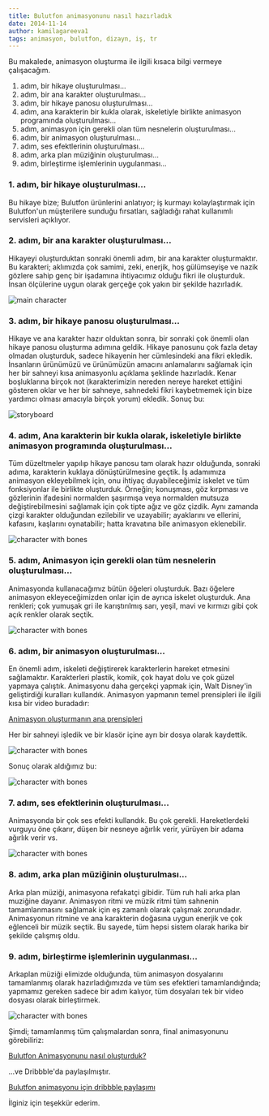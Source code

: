 ```yaml
---
title: Bulutfon animasyonunu nasıl hazırladık
date: 2014-11-14
author: kamilagareeva1
tags: animasyon, bulutfon, dizayn, iş, tr
---
```



Bu makalede, animasyon oluşturma ile ilgili kısaca bilgi vermeye çalışacağım.

1. adım, bir hikaye oluşturulması...
2. adım, bir ana karakter oluşturulması...
3. adım, bir hikaye panosu oluşturulması...
4. adım, ana karakterin bir kukla olarak, iskeletiyle birlikte animasyon programında oluşturulması...
5. adım, animasyon için gerekli olan tüm nesnelerin oluşturulması...
6. adım, bir animasyon oluşturulması...
7. adım, ses efektlerinin oluşturulması...
8. adım, arka plan müziğinin oluşturulması...
9. adım, birleştirme işlemlerinin uygulanması...


### 1. adım, bir hikaye oluşturulması...

Bu hikaye bize; Bulutfon ürünlerini anlatıyor; iş kurmayı kolaylaştırmak için Bulutfon'un müşterilere sunduğu fırsatları, sağladığı rahat kullanımlı servisleri açıklıyor.

### 2. adım, bir ana karakter oluşturulması...

Hikayeyi oluşturduktan sonraki önemli adım, bir ana karakter oluşturmaktır. Bu karakteri; aklımızda çok samimi, zeki, enerjik, hoş gülümseyişe ve nazik gözlere sahip genç bir işadamına ihtiyacımız olduğu fikri ile oluşturduk. İnsan ölçülerine uygun olarak gerçeğe çok yakın bir şekilde hazırladık.

![main character](../assets/images/articles/2014-11-14-how-we-created-bulutfon-animation/2014-11-14-how-we-created-bulutfon-animation-character.jpg)

### 3. adım, bir hikaye panosu oluşturulması...

Hikaye ve ana karakter hazır olduktan sonra, bir sonraki çok önemli olan hikaye panosu oluşturma adımına geldik. Hikaye panosunu çok fazla detay olmadan oluşturduk, sadece hikayenin her cümlesindeki ana fikri ekledik. İnsanların ürünümüzü ve ürünümüzün amacını anlamalarını sağlamak için her bir sahneyi kısa animasyonlu açıklama şeklinde hazırladık. Kenar boşluklarına birçok not (karakterimizin nereden nereye hareket ettiğini gösteren oklar ve her bir sahneye, sahnedeki fikri kaybetmemek için bize yardımcı olması amacıyla birçok yorum) ekledik. Sonuç bu:

![storyboard](../assets/images/articles/2014-11-14-how-we-created-bulutfon-animation/2014-11-14-how-we-created-bulutfon-animation-storyboard.jpg)

### 4. adım, Ana karakterin bir kukla olarak, iskeletiyle birlikte animasyon programında oluşturulması...

Tüm düzeltmeler yapılıp hikaye panosu tam olarak hazır olduğunda, sonraki adıma, karakterin kuklaya dönüştürülmesine geçtik. İş adamımıza animasyon ekleyebilmek için, onu ihtiyaç duyabileceğimiz iskelet ve tüm fonksiyonlar ile birlikte oluşturduk. Örneğin; konuşması, göz kırpması ve gözlerinin ifadesini normalden şaşırmışa veya normalden mutsuza değiştirebilmesini sağlamak için çok tipte ağız ve göz çizdik. Aynı zamanda çizgi karakter olduğundan ezilebilir ve uzayabilir; ayaklarını ve ellerini, kafasını, kaşlarını oynatabilir; hatta kravatına bile animasyon eklenebilir.

![character with bones](../assets/images/articles/2014-11-14-how-we-created-bulutfon-animation/2014-11-14-how-we-created-bulutfon-animation-bones.JPG)

### 5. adım, Animasyon için gerekli olan tüm nesnelerin oluşturulması...

Animasyonda kullanacağımız bütün öğeleri oluşturduk. Bazı öğelere animasyon ekleyeceğimizden onlar için de ayrıca iskelet oluşturduk. Ana renkleri; çok yumuşak gri ile karıştırılmış sarı, yeşil, mavi ve kırmızı gibi çok açık renkler olarak seçtik.

![character with bones](../assets/images/articles/2014-11-14-how-we-created-bulutfon-animation/2014-11-14-how-we-created-bulutfon-animation-objects.JPG)

### 6. adım, bir animasyon oluşturulması...

En önemli adım, iskeleti değiştirerek karakterlerin hareket etmesini sağlamaktır. Karakterleri plastik, komik, çok hayat dolu ve çok güzel yapmaya çalıştık. Animasyonu daha gerçekçi yapmak için, Walt Disney'in geliştirdiği kuralları kullandık. Animasyon yapmanın temel prensipleri ile ilgili kısa bir video buradadır:

 [Animasyon oluşturmanın ana prensipleri](http://www.youtube.com/watch?v=l-KtwW6eptM )

 Her bir sahneyi işledik ve bir klasör içine ayrı bir dosya olarak kaydettik.

 
 ![character with bones](../assets/images/articles/2014-11-14-how-we-created-bulutfon-animation/2014-11-14-how-we-created-bulutfon-animation-timeline.jpg)

Sonuç olarak aldığımız bu:

![character with bones](../assets/images/articles/2014-11-14-how-we-created-bulutfon-animation/2014-11-14-how-we-created-bulutfon-animation-story.jpg)


### 7. adım, ses efektlerinin oluşturulması...

Animasyonda bir çok ses efekti kullandık. Bu çok gerekli. Hareketlerdeki vurguyu öne çıkarır, düşen bir nesneye ağırlık verir, yürüyen bir adama ağırlık verir vs.

![character with bones](/assets/images/articles/2014-11-14-how-we-created-bulutfon-animation/2014-11-14-how-we-created-bulutfon-animation-voice.jpg)

### 8. adım, arka plan müziğinin oluşturulması...

Arka plan müziği, animasyona refakatçi gibidir. Tüm ruh hali arka plan muziğine dayanır.  Animasyon ritmi ve müzik ritmi tüm sahnenin tamamlanmasını sağlamak için eş zamanlı olarak çalışmak zorundadır.  Animasyonun ritmine ve ana karakterin doğasına uygun enerjik ve çok eğlenceli bir müzik seçtik. Bu sayede, tüm hepsi sistem olarak harika bir şekilde çalışmış oldu.

### 9. adım, birleştirme işlemlerinin uygulanması...

Arkaplan müziği elimizde olduğunda, tüm animasyon dosyalarını tamamlanmış olarak hazırladığımızda ve tüm ses efektleri tamamlandığında; yapmamız gereken sadece bir adım kalıyor, tüm dosyaları tek bir video dosyası olarak birleştirmek.

![character with bones](/assets/images/articles/2014-11-14-how-we-created-bulutfon-animation/2014-11-14-how-we-created-bulutfon-animation-merge.jpg)

Şimdi; tamamlanmış tüm çalışmalardan sonra, final animasyonunu görebiliriz:

 [Bulutfon Animasyonunu nasıl oluşturduk?](http://vimeo.com/102756655)

...ve Dribbble'da paylaşılmıştır.

 [Bulutfon animasyonu için dribbble paylaşımı](https://dribbble.com/shots/1676198-Bulutfon-Animation)

İlginiz için teşekkür ederim.

